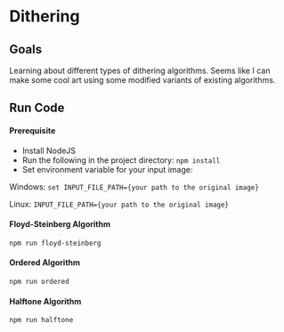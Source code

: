 # Dithering

## Goals
Learning about different types of dithering algorithms. Seems like I can make some cool art using some modified variants of existing algorithms.

## Run Code

#### Prerequisite

- Install NodeJS
- Run the following in the project directory: `npm install`
- Set environment variable for your input image:

Windows: `set INPUT_FILE_PATH={your path to the original image}`

Linux: `INPUT_FILE_PATH={your path to the original image}`


#### Floyd-Steinberg Algorithm

`npm run floyd-steinberg`


#### Ordered Algorithm

`npm run ordered`

#### Halftone Algorithm

`npm run halftone`